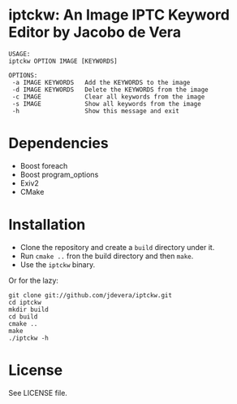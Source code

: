 # iptckw: An Image IPTC Keyword Editor by Jacobo de Vera

    USAGE:
    iptckw OPTION IMAGE [KEYWORDS]

    OPTIONS:
     -a IMAGE KEYWORDS   Add the KEYWORDS to the image
     -d IMAGE KEYWORDS   Delete the KEYWORDS from the image
     -c IMAGE            Clear all keywords from the image
     -s IMAGE            Show all keywords from the image
     -h                  Show this message and exit


# Dependencies

 * Boost foreach
 * Boost program\_options
 * Exiv2
 * CMake
 
# Installation

 * Clone the repository and create a `build` directory under it.
 * Run `cmake ..` fron the build directory and then `make`.
 * Use the `iptckw` binary.

Or for the lazy:

    git clone git://github.com/jdevera/iptckw.git
    cd iptckw
    mkdir build
    cd build
    cmake ..
    make
    ./iptckw -h

# License

See LICENSE file.
